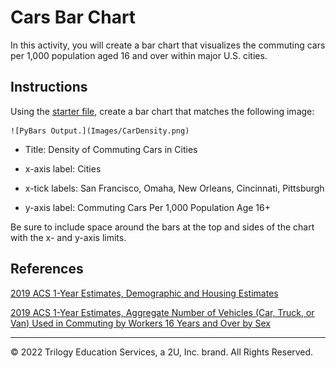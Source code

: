 # Cars Bar Chart

In this activity, you will create a bar chart that visualizes the commuting cars per 1,000 population aged 16 and over  within major U.S. cities.

## Instructions

Using the [starter file](Unsolved/py_bars.ipynb), create a bar chart that matches the following image:

    ![PyBars Output.](Images/CarDensity.png)

* Title: Density of Commuting Cars in Cities

* x-axis label: Cities

* x-tick labels: San Francisco, Omaha, New Orleans, Cincinnati, Pittsburgh

* y-axis label: Commuting Cars Per 1,000 Population Age 16+

Be sure to include space around the bars at the top and sides of the chart with the x- and y-axis limits.

## References

[2019 ACS 1-Year Estimates, Demographic and Housing Estimates](https://data.census.gov/cedsci/table?q=population%20of%20san%20francisco%20city%202019&t=001%20-%20Total%20population&g=1600000US0667000,2255000,3137000,3915000,4055000,4261000,5553000&tid=ACSDP1Y2019.DP05)

[2019 ACS 1-Year Estimates, Aggregate Number of Vehicles (Car, Truck, or Van) Used in Commuting by Workers 16 Years and Over by Sex](https://data.census.gov/cedsci/table?q=cars%20in%20cities&t=Populations%20and%20People&g=1600000US0667000,2255000,3137000,3915000,4055000,4261000,5553000_310XX00US14500&tid=ACSDT1Y2019.B08015)

---

© 2022 Trilogy Education Services, a 2U, Inc. brand. All Rights Reserved.
